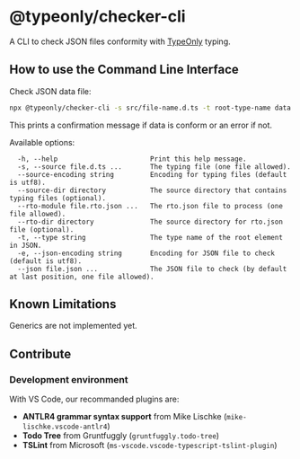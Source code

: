 # @typeonly/checker-cli

A CLI to check JSON files conformity with [TypeOnly](https://github.com/tomko-team/typeonly) typing.

## How to use the Command Line Interface

Check JSON data file:

```sh
npx @typeonly/checker-cli -s src/file-name.d.ts -t root-type-name data.json
```

This prints a confirmation message if data is conform or an error if not.

Available options:

```
  -h, --help                       Print this help message.
  -s, --source file.d.ts ...       The typing file (one file allowed).
  --source-encoding string         Encoding for typing files (default is utf8).
  --source-dir directory           The source directory that contains typing files (optional).
  --rto-module file.rto.json ...   The rto.json file to process (one file allowed).
  --rto-dir directory              The source directory for rto.json file (optional).
  -t, --type string                The type name of the root element in JSON.
  -e, --json-encoding string       Encoding for JSON file to check (default is utf8).
  --json file.json ...             The JSON file to check (by default at last position, one file allowed).
```

## Known Limitations

Generics are not implemented yet.

## Contribute

### Development environment

With VS Code, our recommanded plugins are:

- **ANTLR4 grammar syntax support** from Mike Lischke (`mike-lischke.vscode-antlr4`)
- **Todo Tree** from Gruntfuggly (`gruntfuggly.todo-tree`)
- **TSLint** from Microsoft (`ms-vscode.vscode-typescript-tslint-plugin`)
